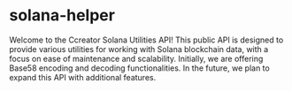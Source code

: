 # solana-helper
Welcome to the Ccreator Solana Utilities API! This public API is designed to provide various utilities for working with Solana blockchain data, with a focus on ease of maintenance and scalability. Initially, we are offering Base58 encoding and decoding functionalities. In the future, we plan to expand this API with additional features.
